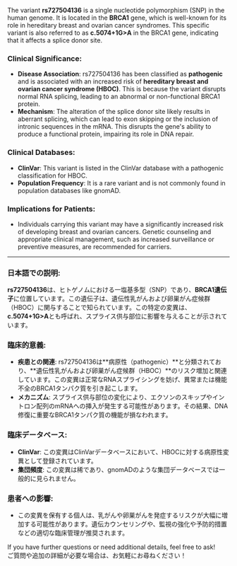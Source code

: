 The variant **rs727504136** is a single nucleotide polymorphism (SNP) in the human genome. It is located in the **BRCA1** gene, which is well-known for its role in hereditary breast and ovarian cancer syndromes. This specific variant is also referred to as **c.5074+1G>A** in the BRCA1 gene, indicating that it affects a splice donor site.

### Clinical Significance:
- **Disease Association**: rs727504136 has been classified as **pathogenic** and is associated with an increased risk of **hereditary breast and ovarian cancer syndrome (HBOC)**. This is because the variant disrupts normal RNA splicing, leading to an abnormal or non-functional BRCA1 protein.
- **Mechanism**: The alteration of the splice donor site likely results in aberrant splicing, which can lead to exon skipping or the inclusion of intronic sequences in the mRNA. This disrupts the gene's ability to produce a functional protein, impairing its role in DNA repair.

### Clinical Databases:
- **ClinVar**: This variant is listed in the ClinVar database with a pathogenic classification for HBOC.
- **Population Frequency**: It is a rare variant and is not commonly found in population databases like gnomAD.

### Implications for Patients:
- Individuals carrying this variant may have a significantly increased risk of developing breast and ovarian cancers. Genetic counseling and appropriate clinical management, such as increased surveillance or preventive measures, are recommended for carriers.

---

### 日本語での説明:
**rs727504136**は、ヒトゲノムにおける一塩基多型（SNP）であり、**BRCA1遺伝子**に位置しています。この遺伝子は、遺伝性乳がんおよび卵巣がん症候群（HBOC）に関与することで知られています。この特定の変異は、**c.5074+1G>A**とも呼ばれ、スプライス供与部位に影響を与えることが示されています。

### 臨床的意義:
- **疾患との関連**: rs727504136は**病原性（pathogenic）**と分類されており、**遺伝性乳がんおよび卵巣がん症候群（HBOC）**のリスク増加と関連しています。この変異は正常なRNAスプライシングを妨げ、異常または機能不全のBRCA1タンパク質を引き起こします。
- **メカニズム**: スプライス供与部位の変化により、エクソンのスキップやイントロン配列のmRNAへの挿入が発生する可能性があります。その結果、DNA修復に重要なBRCA1タンパク質の機能が損なわれます。

### 臨床データベース:
- **ClinVar**: この変異はClinVarデータベースにおいて、HBOCに対する病原性変異として登録されています。
- **集団頻度**: この変異は稀であり、gnomADのような集団データベースでは一般的に見られません。

### 患者への影響:
- この変異を保有する個人は、乳がんや卵巣がんを発症するリスクが大幅に増加する可能性があります。遺伝カウンセリングや、監視の強化や予防的措置などの適切な臨床管理が推奨されます。

If you have further questions or need additional details, feel free to ask!  
ご質問や追加の詳細が必要な場合は、お気軽にお尋ねください！